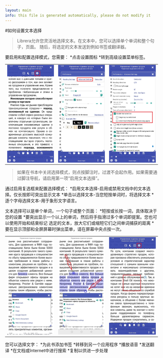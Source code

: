 ```yaml
---
layout: main
info: this file is generated automatically, please do not modify it
---
```


#如何设置文本选择

> Librera允许您灵活地选择文本。在文本中，您可以选择单个单词和整个句子，页面。
随后，将选定的文本发送到例如书签或翻译器。

要启用和配置选择模式，您需要：
*点击设置图标
*转到高级设置菜单标签。


||||
|-|-|-|
|![](1.jpg)|![](2.jpg)|![](3.jpg)|

>如果在书本中关闭选择模式，则点按脚注时，过渡不会起作用。如果需要通过脚注导航，请启用第一项“启用文本选择”。

通过启用复选框来配置选择模式：
*启用文本选择-启用或禁用文档中的文本选择。仅长按即可突出显示文本
*单击以选择文本-当您短按单词时，将选择文本
*逐个字母选择文本-用于象形文字语言。

文本选择可以是单个单词，一个句子或整个页面：
*短按或长按一词，具体取决于您的设置
*要突出显示一个以上的单词，然后将手指滑过多个单词即提案。您也可以使用开始和结束标记
选定的文本，放大它们或缩短它们之间单词捕获的距离
*要在显示顶部和全屏屏幕时弹出菜单，请在屏幕中央点按一次。

||||
|-|-|-|
|![](4.jpg)|![](5.jpg)|![](6.jpg)|

您可以选择文字：
*为此书添加书签
*转移到另一个应用程序
*播放语音
*发送翻译
*在文档或Internet中进行搜索
*复制以供进一步处理

